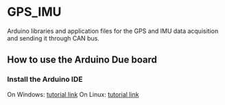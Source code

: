 # GPS_IMU
Arduino libraries and application files for the GPS and IMU data acquisition and sending it through CAN bus. 

## How to use the Arduino Due board
### Install the Arduino IDE
On Windows: [tutorial link](https://www.arduino.cc/en/guide/windows#)
On Linux: [tutorial link](https://www.arduino.cc/en/guide/linux#)

